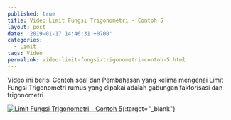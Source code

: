 ```yaml
---
published: true
title: Video Limit Fungsi Trigonometri - Contoh 5
layout: post
date: '2019-01-17 14:46:31 +0700'
categories:
  - Limit
tags: Video
permalink: video-limit-fungsi-trigonometri-contoh-5.html
---
```

Video ini berisi Contoh  soal dan Pembahasan yang kelima mengenai Limit Fungsi Trigonometri
rumus yang dipakai adalah gabungan faktorisasi dan trigonometri

[![Limit Fungsi Trigonometri - Contoh 5](https://img.youtube.com/vi/13iAHxLgM84/0.jpg)](https://www.youtube.com/watch?v=13iAHxLgM84){:target="_blank"}
